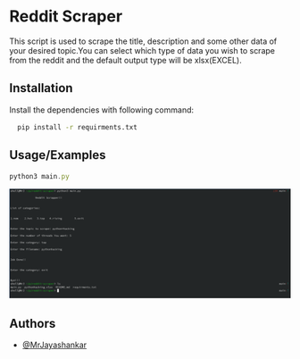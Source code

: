 
# Reddit Scraper

This script is used to scrape the title, description and some other data of your desired 
topic.You can select which type of data you wish to scrape from the reddit and the default output 
type will be xlsx(EXCEL).


## Installation

Install the dependencies with following command:

```bash
  pip install -r requirments.txt
```
    
## Usage/Examples

```javascript
python3 main.py
```
![Useage](img/git.png)

## Authors

- [@MrJayashankar](https://twitter.com/MrJayashankar)

